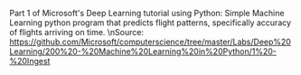 Part 1 of Microsoft's Deep Learning tutorial using Python: Simple Machine Learning python program that predicts flight patterns, specifically accuracy of flights arriving on time.
\nSource: https://github.com/Microsoft/computerscience/tree/master/Labs/Deep%20Learning/200%20-%20Machine%20Learning%20in%20Python/1%20-%20Ingest

